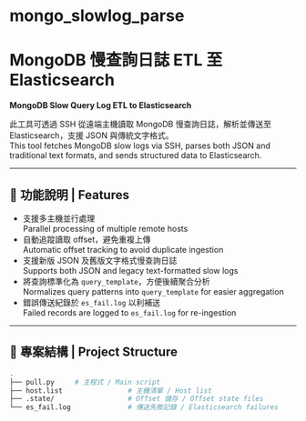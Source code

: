# mongo_slowlog_parse
# MongoDB 慢查詢日誌 ETL 至 Elasticsearch  
**MongoDB Slow Query Log ETL to Elasticsearch**

此工具可透過 SSH 從遠端主機讀取 MongoDB 慢查詢日誌，解析並傳送至 Elasticsearch，支援 JSON 與傳統文字格式。  
This tool fetches MongoDB slow logs via SSH, parses both JSON and traditional text formats, and sends structured data to Elasticsearch.

---

## 🔧 功能說明 | Features

- 支援多主機並行處理  
  Parallel processing of multiple remote hosts
- 自動追蹤讀取 offset，避免重複上傳  
  Automatic offset tracking to avoid duplicate ingestion
- 支援新版 JSON 及舊版文字格式慢查詢日誌  
  Supports both JSON and legacy text-formatted slow logs
- 將查詢標準化為 `query_template`，方便後續聚合分析  
  Normalizes query patterns into `query_template` for easier aggregation
- 錯誤傳送紀錄於 `es_fail.log` 以利補送  
  Failed records are logged to `es_fail.log` for re-ingestion

---

## 📂 專案結構 | Project Structure

```bash
.
├── pull.py     # 主程式 / Main script
├── host.list                # 主機清單 / Host list
├── .state/                  # Offset 儲存 / Offset state files
└── es_fail.log              # 傳送失敗記錄 / Elasticsearch failures
